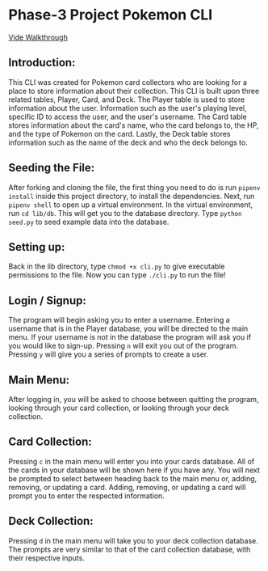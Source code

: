# Phase-3 Project Pokemon CLI

[Vide Walkthrough](https://youtu.be/B2R2hv8nPQM)

## Introduction:
This CLI was created for Pokemon card collectors who are looking for a place to store information about their collection. This CLI is built upon three related tables, Player, Card, and Deck. The Player table is used to store information about the user. Information such as the user's playing level, specific ID to access the user, and the user's username. The Card table stores information about the card's name, who the card belongs to, the HP, and the type of Pokemon on the card. Lastly, the Deck table stores information such as the name of the deck and who the deck belongs to.

## Seeding the File:
After forking and cloning the file, the first thing you need to do is run `pipenv install` inside this project directory, to install the dependencies. Next, run `pipenv shell` to open up a virtual environment. In the virtual environment, run `cd lib/db`. This will get you to the database directory. Type `python seed.py` to seed example data into the database. 

## Setting up:
Back in the lib directory, type `chmod +x cli.py` to give executable permissions to the file. Now you can type `./cli.py` to run the file!

## Login / Signup:
The program will begin asking you to enter a username. Entering a username that is in the Player database, you will be directed to the main menu. If your username is not in the database the program will ask you if you would like to sign-up. Pressing `n` will exit you out of the program. Pressing `y` will give you a series of prompts to create a user.

## Main Menu:
After logging in, you will be asked to choose between quitting the program, looking through your card collection, or looking through your deck collection. 

## Card Collection:
Pressing `c` in the main menu will enter you into your cards database. All of the cards in your database will be shown here if you have any. You will next be prompted to select between heading back to the main menu or, adding, removing, or updating a card. Adding, removing, or updating a card will prompt you to enter the respected information.

## Deck Collection:
Pressing `d` in the main menu will take you to your deck collection database. The prompts are very similar to that of the card collection database, with their respective inputs.

